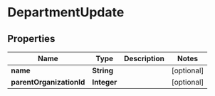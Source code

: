 

# DepartmentUpdate


## Properties

| Name | Type | Description | Notes |
|------------ | ------------- | ------------- | -------------|
|**name** | **String** |  |  [optional] |
|**parentOrganizationId** | **Integer** |  |  [optional] |



